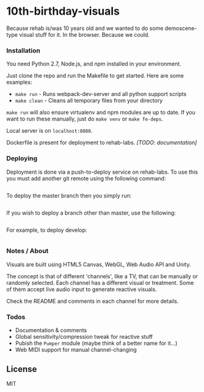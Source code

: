 # 10th-birthday-visuals

Because rehab is/was 10 years old and we wanted to do some demoscene-type
visual stuff for it.  In the browser.  Because we could.

### Installation

You need Python 2.7, Node.js, and npm installed in your environment.

Just clone the repo and run the Makefile to get started. Here are some
examples:

  * `make run` - Runs webpack-dev-server and all python support scripts
  * `make clean` - Cleans all temporary files from your directory

`make run` will also ensure virtualenv and npm modules are up to date. If you
want to run these manually, just do `make venv` or `make fe-deps`.

Local server is on `localhost:8080`.

Dockerfile is present for deployment to rehab-labs. _[TODO: documentation]_

### Deploying

Deployment is done via a push-to-deploy service on rehab-labs. To use this
you must add another git remote using the following command:

```git remote add labs ssh://git@build.rehab-labs.com/git/RS/10th-birthday-visuals.git
```

To deploy the master branch then you simply run:

```git push -f labs master
```

If you wish to deploy a branch other than master, use the following:

```git push -f <branch-you-are-deploying>:master
```

For example, to deploy develop:

```git push -f develop:master
```

### Notes / About

Visuals are built using HTML5 Canvas, WebGL, Web Audio API and Unity.

The concept is that of different 'channels', like a TV, that can be manually
or randomly selected.  Each channel has a different visual or treatment.
Some of them accept live audio input to generate reactive visuals.

Check the README and comments in each channel for more details.

### Todos

 - Documentation & comments
 - Global sensitivity/compression tweak for reactive stuff
 - Pubish the `Pumper` module (maybe think of a better name for it...)
 - Web MIDI support for manual channel-changing

License
----

MIT
